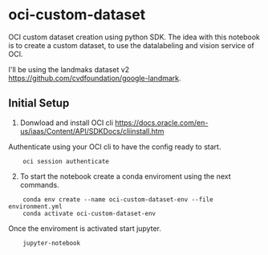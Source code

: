 # oci-custom-dataset

OCI custom dataset creation using python SDK. The idea with this notebook is to create a custom dataset, to use the datalabeling and vision service of OCI.

I'll be using the landmaks dataset v2 https://github.com/cvdfoundation/google-landmark.

## Initial Setup

1. Donwload and install OCI cli https://docs.oracle.com/en-us/iaas/Content/API/SDKDocs/cliinstall.htm

Authenticate using your OCI cli to have the config ready to start.
```
    oci session authenticate
```

2. To start the notebook create a conda enviroment using the next commands.

```
    conda env create --name oci-custom-dataset-env --file environment.yml
    conda activate oci-custom-dataset-env
```

Once the enviroment is activated start jupyter.

```
    jupyter-notebook
```

